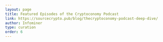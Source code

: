 ```yaml
---
layout: page
title: Featured Episodes of the Cryptoconomy Podcast
link: https://sourcecrypto.pub/blog/thecryptoconomy-podcast-deep-dive/
author: Infominer
type: curation
order: 6
---
```

